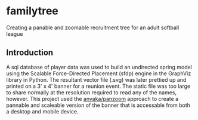 # familytree
Creating a panable and zoomable recruitment tree for an adult softball league

## Introduction
A sql database of player data was used to build an undirected spring model using the Scalable Force-Directed Placement (sfdp) engine in the GraphViz library in Python. The resultant vector file (.svg) was later prettied up and printed on a 3' x 4' banner for a reunion event. The static file was too large to share normally at the resolution required to read any of the names, however. This project used the [anvaka/panzoom](https://github.com/anvaka/panzoom) approach to create a pannable and scaleable version of the banner that is accessable from both a desktop and mobile device.
